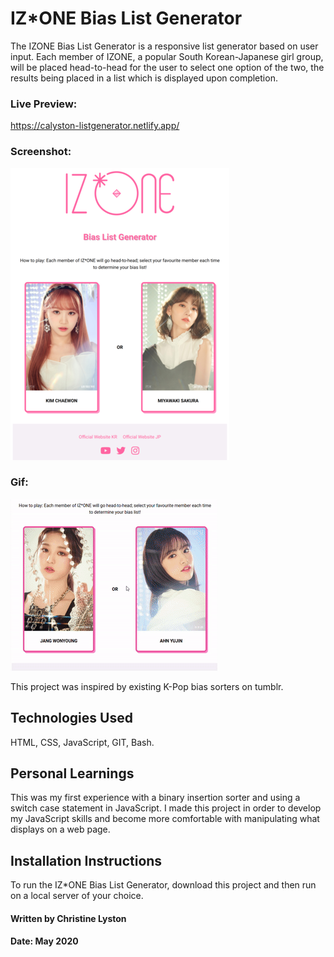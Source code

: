 # IZ*ONE Bias List Generator

The IZONE Bias List Generator is a responsive list generator based on user input. Each member of IZONE, a popular South Korean-Japanese girl group, will be placed head-to-head for the user to select one option of the two, the results being placed in a list which is displayed upon completion.

### Live Preview: 

https://calyston-listgenerator.netlify.app/

### Screenshot:

![](tablet-screenshot350.png) 

### Gif:

![](IzoneTabletGif.gif)

This project was inspired by existing K-Pop bias sorters on tumblr.

## Technologies Used

HTML, CSS, JavaScript, GIT, Bash.

## Personal Learnings

This was my first experience with a binary insertion sorter and using a switch case statement in JavaScript. I made this project in order to develop my JavaScript skills and become more comfortable with manipulating what displays on a web page.

## Installation Instructions

To run the IZ*ONE Bias List Generator, download this project and then run on a local server of your choice.

#### Written by Christine Lyston
#### Date: May 2020
